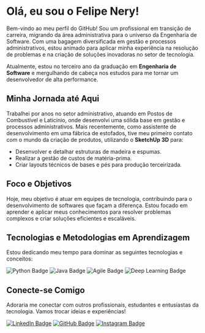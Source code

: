# Olá, eu sou o Felipe Nery! 

Bem-vindo ao meu perfil do GitHub! Sou um profissional em transição de carreira, migrando da área administrativa para o universo da Engenharia de Software. Com uma bagagem diversificada em gestão e processos administrativos, estou animado para aplicar minha experiência na resolução de problemas e na criação de soluções inovadoras no setor de tecnologia.

Atualmente, estou no terceiro ano da graduação em **Engenharia de Software** e mergulhando de cabeça nos estudos para me tornar um desenvolvedor de alta performance.

## Minha Jornada até Aqui

Trabalhei por anos no setor administrativo, atuando em Postos de Combustível e Laticínio, onde desenvolvi uma sólida base em gestão e processos administrativos. Mais recentemente, como assistente de desenvolvimento em uma fábrica de estofados, tive meu primeiro contato com o mundo da criação de produtos, utilizando o **SketchUp 3D** para:

-   Desenvolver e detalhar estruturas de madeira e espumas.
-   Realizar a gestão de custos de matéria-prima.
-   Criar layouts técnicos de bases e pés para produção terceirizada.


## Foco e Objetivos

Hoje, meu objetivo é atuar em equipes de tecnologia, contribuindo para o desenvolvimento de softwares que façam a diferença. Estou focado em aprender e aplicar meus conhecimentos para resolver problemas complexos e criar soluções eficientes e escaláveis.

## Tecnologias e Metodologias em Aprendizagem

Estou dedicando meu tempo para dominar as seguintes tecnologias e conceitos:

<div>
  <img src="https://img.shields.io/badge/Python-3776AB?style=for-the-badge&logo=python&logoColor=white" alt="Python Badge"/>
  <img src="https://img.shields.io/badge/Java-ED8B00?style=for-the-badge&logo=openjdk&logoColor=white" alt="Java Badge"/>
  <img src="https://img.shields.io/badge/Agile-007BFF?style=for-the-badge&logo=agile&logoColor=white" alt="Agile Badge"/>
  <img src="https://img.shields.io/badge/Deep%20Learning-9B3B71?style=for-the-badge&logo=tensorflow&logoColor=white" alt="Deep Learning Badge"/>
</div>

## Conecte-se Comigo

Adoraria me conectar com outros profissionais, estudantes e entusiastas da tecnologia. Vamos trocar ideias e experiências!

<div>
  <a href="https://www.linkedin.com/in/felipe-nery-9ab6bb149" target="_blank"><img src="https://img.shields.io/badge/LinkedIn-0077B5?style=for-the-badge&logo=linkedin&logoColor=white" alt="LinkedIn Badge"></a>
  <a href="https://github.com/FelipeFlorianoNery" target="_blank"><img src="https://img.shields.io/badge/GitHub-100000?style=for-the-badge&logo=github&logoColor=white" alt="GitHub Badge"></a>
  <a href="https://www.instagram.com/ffnery/" target="_blank"><img src="https://img.shields.io/badge/Instagram-E4405F?style=for-the-badge&logo=instagram&logoColor=white" alt="Instagram Badge"></a>
</div>
